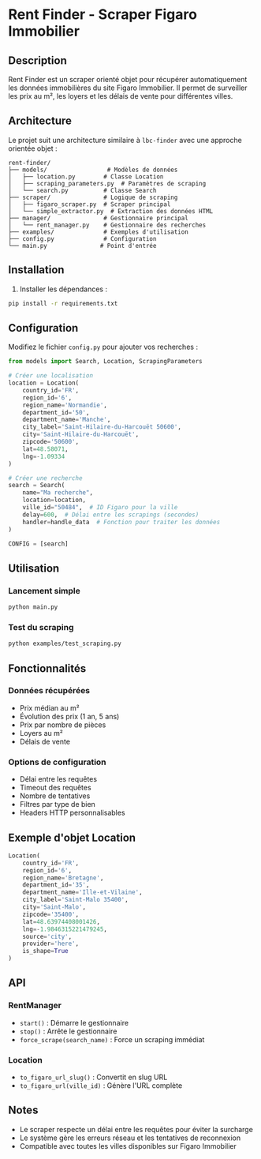 # Rent Finder - Scraper Figaro Immobilier

## Description

Rent Finder est un scraper orienté objet pour récupérer automatiquement les données immobilières du site Figaro Immobilier. Il permet de surveiller les prix au m², les loyers et les délais de vente pour différentes villes.

## Architecture

Le projet suit une architecture similaire à `lbc-finder` avec une approche orientée objet :

```
rent-finder/
├── models/                 # Modèles de données
│   ├── location.py        # Classe Location
│   ├── scraping_parameters.py  # Paramètres de scraping
│   └── search.py          # Classe Search
├── scraper/               # Logique de scraping
│   ├── figaro_scraper.py  # Scraper principal
│   └── simple_extractor.py  # Extraction des données HTML
├── manager/               # Gestionnaire principal
│   └── rent_manager.py    # Gestionnaire des recherches
├── examples/              # Exemples d'utilisation
├── config.py              # Configuration
└── main.py               # Point d'entrée
```

## Installation

1. Installer les dépendances :

```bash
pip install -r requirements.txt
```

## Configuration

Modifiez le fichier `config.py` pour ajouter vos recherches :

```python
from models import Search, Location, ScrapingParameters

# Créer une localisation
location = Location(
    country_id='FR',
    region_id='6',
    region_name='Normandie',
    department_id='50',
    department_name='Manche',
    city_label='Saint-Hilaire-du-Harcouët 50600',
    city='Saint-Hilaire-du-Harcouët',
    zipcode='50600',
    lat=48.58071,
    lng=-1.09334
)

# Créer une recherche
search = Search(
    name="Ma recherche",
    location=location,
    ville_id="50484",  # ID Figaro pour la ville
    delay=600,  # Délai entre les scrapings (secondes)
    handler=handle_data  # Fonction pour traiter les données
)

CONFIG = [search]
```

## Utilisation

### Lancement simple

```bash
python main.py
```

### Test du scraping

```bash
python examples/test_scraping.py
```

## Fonctionnalités

### Données récupérées

- Prix médian au m²
- Évolution des prix (1 an, 5 ans)
- Prix par nombre de pièces
- Loyers au m²
- Délais de vente

### Options de configuration

- Délai entre les requêtes
- Timeout des requêtes
- Nombre de tentatives
- Filtres par type de bien
- Headers HTTP personnalisables

## Exemple d'objet Location

```python
Location(
    country_id='FR',
    region_id='6',
    region_name='Bretagne',
    department_id='35',
    department_name='Ille-et-Vilaine',
    city_label='Saint-Malo 35400',
    city='Saint-Malo',
    zipcode='35400',
    lat=48.63974408001426,
    lng=-1.9846315221479245,
    source='city',
    provider='here',
    is_shape=True
)
```

## API

### RentManager

- `start()` : Démarre le gestionnaire
- `stop()` : Arrête le gestionnaire
- `force_scrape(search_name)` : Force un scraping immédiat

### Location

- `to_figaro_url_slug()` : Convertit en slug URL
- `to_figaro_url(ville_id)` : Génère l'URL complète

## Notes

- Le scraper respecte un délai entre les requêtes pour éviter la surcharge
- Le système gère les erreurs réseau et les tentatives de reconnexion
- Compatible avec toutes les villes disponibles sur Figaro Immobilier
